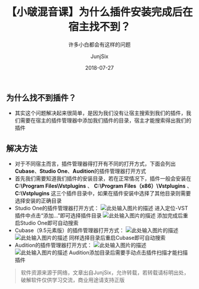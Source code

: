 ﻿---
layout:     post
title:      【小啵混音课】为什么插件安装完成后在宿主找不到？
subtitle:   许多小白都会有这样的问题
date:       2018-07-27
author:     JunjSix
header-img: img/bm_2.jpg
catalog: true
tags:
    - 小啵混音课
---
## 为什么找不到插件？
- 其实这个问题解决起来很简单，是因为我们没有让宿主搜索到我们的插件，我们需要在宿主的插件管理器中添加我们插件的目录，宿主才能搜索得出我们的插件

## 解决方法
- 对于不同宿主而言，插件管理器得打开有不同的打开方式，下面会列出**Cubase**、**Studio One**、**Audition**的插件管理器打开方式
- 首先我们需要知道我们插件的安装目录，若在正常情况下，插件一般会安装在**C:\Program Files\Vstplugins** 、 **C:\Program Files（x86）\Vstplugins** 、 **C:\Vstplugins** 这三个插件目录中，如果在插件安装中选择了其他目录则需要选择安装的正确目录
- Studio One的插件管理器打开方式：
![此处输入图片的描述][1]
进入定位-VST插件中点击“添加...”即可选择插件目录
![此处输入图片的描述][2]
添加完成后重启Studio One即可自动搜索
- Cubase（9.5元素版）的插件管理器打开方式：
![此处输入图片的描述][3]
![此处输入图片的描述][4]
同样选择目录后重启Cubase即可自动搜索
- Audition的插件管理器打开方式：
![此处输入图片的描述][5]
![此处输入图片的描述][6]
Audition添加目录后需要手动点击插件扫描才能扫描插件


> 软件资源来源于网络，文章出自JunjSix，允许转载，若转载请标明出处，破解软件仅供学习交流，商业用途请支持正版


  [1]: https://s1.ax1x.com/2018/07/27/PUV2FA.jpg
  [2]: https://s1.ax1x.com/2018/07/27/PUVWWt.jpg
  [3]: https://s1.ax1x.com/2018/07/27/PUVTeg.jpg
  [4]: https://s1.ax1x.com/2018/07/27/PUV7wQ.jpg
  [5]: https://s1.ax1x.com/2018/07/27/PUVqFs.jpg
  [6]: https://s1.ax1x.com/2018/07/27/PUVLYn.jpg